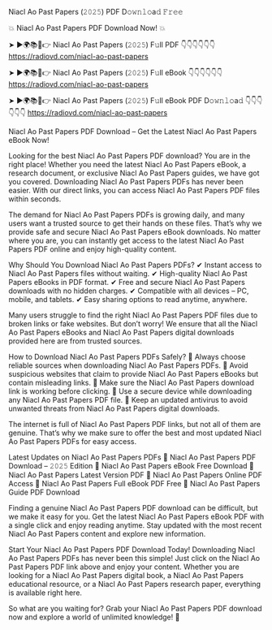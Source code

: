 Niacl Ao Past Papers (𝟸𝟶𝟸𝟻) PDF D𝚘𝚠𝚗𝚕𝚘a𝚍 𝙵𝚛𝚎𝚎

💥 Niacl Ao Past Papers PDF Download Now! 💥

➤ ►🌍📚📱👉 Niacl Ao Past Papers (𝟸𝟶𝟸𝟻) F𝚞ll PDF 👇👇👇👇👇👇
https://radiovd.com/niacl-ao-past-papers

➤ ►🌍📚📱👉 Niacl Ao Past Papers (𝟸𝟶𝟸𝟻) F𝚞ll eBook 👇👇👇👇👇👇
https://radiovd.com/niacl-ao-past-papers

➤ ►🌍📚📱👉 Niacl Ao Past Papers (𝟸𝟶𝟸𝟻) F𝚞ll eBook PDF D𝚘𝚠𝚗𝚕𝚘a𝚍 👇👇👇👇👇👇
https://radiovd.com/niacl-ao-past-papers

Niacl Ao Past Papers PDF Download – Get the Latest Niacl Ao Past Papers eBook Now!

Looking for the best Niacl Ao Past Papers PDF download? You are in the right place! Whether you need the latest Niacl Ao Past Papers eBook, a research document, or exclusive Niacl Ao Past Papers guides, we have got you covered. Downloading Niacl Ao Past Papers PDFs has never been easier. With our direct links, you can access Niacl Ao Past Papers PDF files within seconds.

The demand for Niacl Ao Past Papers PDFs is growing daily, and many users want a trusted source to get their hands on these files. That’s why we provide safe and secure Niacl Ao Past Papers eBook downloads. No matter where you are, you can instantly get access to the latest Niacl Ao Past Papers PDF online and enjoy high-quality content.

Why Should You Download Niacl Ao Past Papers PDFs?
✔ Instant access to Niacl Ao Past Papers files without waiting.
✔ High-quality Niacl Ao Past Papers eBooks in PDF format.
✔ Free and secure Niacl Ao Past Papers downloads with no hidden charges.
✔ Compatible with all devices – PC, mobile, and tablets.
✔ Easy sharing options to read anytime, anywhere.

Many users struggle to find the right Niacl Ao Past Papers PDF files due to broken links or fake websites. But don’t worry! We ensure that all the Niacl Ao Past Papers eBooks and Niacl Ao Past Papers digital downloads provided here are from trusted sources.

How to Download Niacl Ao Past Papers PDFs Safely?
📌 Always choose reliable sources when downloading Niacl Ao Past Papers PDFs.
📌 Avoid suspicious websites that claim to provide Niacl Ao Past Papers eBooks but contain misleading links.
📌 Make sure the Niacl Ao Past Papers download link is working before clicking.
📌 Use a secure device while downloading any Niacl Ao Past Papers PDF file.
📌 Keep an updated antivirus to avoid unwanted threats from Niacl Ao Past Papers digital downloads.

The internet is full of Niacl Ao Past Papers PDF links, but not all of them are genuine. That’s why we make sure to offer the best and most updated Niacl Ao Past Papers PDFs for easy access.

Latest Updates on Niacl Ao Past Papers PDFs
🔹 Niacl Ao Past Papers PDF Download – 𝟸𝟶𝟸𝟻 Edition
🔹 Niacl Ao Past Papers eBook Free Download
🔹 Niacl Ao Past Papers Latest Version PDF
🔹 Niacl Ao Past Papers Online PDF Access
🔹 Niacl Ao Past Papers Full eBook PDF Free
🔹 Niacl Ao Past Papers Guide PDF Download

Finding a genuine Niacl Ao Past Papers PDF download can be difficult, but we make it easy for you. Get the latest Niacl Ao Past Papers eBook PDF with a single click and enjoy reading anytime. Stay updated with the most recent Niacl Ao Past Papers content and explore new information.

Start Your Niacl Ao Past Papers PDF Download Today!
Downloading Niacl Ao Past Papers PDFs has never been this simple! Just click on the Niacl Ao Past Papers PDF link above and enjoy your content. Whether you are looking for a Niacl Ao Past Papers digital book, a Niacl Ao Past Papers educational resource, or a Niacl Ao Past Papers research paper, everything is available right here.

So what are you waiting for? Grab your Niacl Ao Past Papers PDF download now and explore a world of unlimited knowledge! 🚀